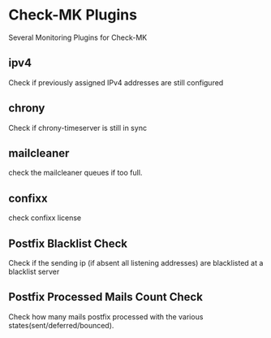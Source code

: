 # Check-MK Plugins

Several Monitoring Plugins for Check-MK

## ipv4
Check if previously assigned IPv4 addresses are still configured

## chrony
Check if chrony-timeserver is still in sync

## mailcleaner
check the mailcleaner queues if too full.

## confixx
check confixx license

## Postfix Blacklist Check
Check if the sending ip (if absent all listening addresses) are blacklisted at a blacklist server

## Postfix Processed Mails Count Check
Check how many mails postfix processed with the various states(sent/deferred/bounced).

